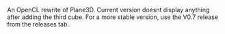 An OpenCL rewrite of Plane3D. Current version doesnt display anything after adding the third cube. For a more stable version, use the V0.7 release from the releases tab.
